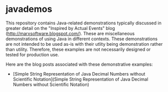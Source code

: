 # javademos
This repository contains Java-related demonstrations typically discussed in greater detail on the "Inspired by Actual Events" blog (http://marxsoftware.blogspot.com/). These are miscellaneous demonstrations of using Java in different contexts. These demonstrations are not intended to be used as-is with their utlity being demonstration rather than utility. Therefore, these examples are not necessarily designed or tested for production use.

Here are the blog posts associated with these demonstrative examples:

* [Simple String Representation of Java Decimal Numbers without Scientific Notation](Simple String Representation of Java Decimal Numbers without Scientific Notation)
